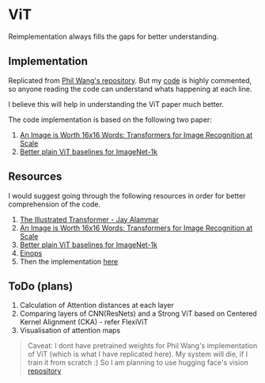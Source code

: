 # ViT
Reimplementation always fills the gaps for better understanding.

## Implementation
Replicated from [Phil Wang's repository](https://github.com/lucidrains/vit-pytorch#faq). But my [code](main.ipynb) is highly commented, so anyone reading the code can understand whats happening at each line.

I believe this will help in understanding the ViT paper much better.

The code implementation is based on the following two paper:
1. [An Image is Worth 16x16 Words: Transformers for Image Recognition at Scale](https://arxiv.org/abs/2010.11929)
2. [Better plain ViT baselines for ImageNet-1k](https://arxiv.org/abs/2205.01580)

## Resources
I would suggest going through the following resources in order for better comprehension of the code.

1. [The Illustrated Transformer - Jay Alammar](https://jalammar.github.io/illustrated-transformer/)
2. [An Image is Worth 16x16 Words: Transformers for Image Recognition at Scale](https://arxiv.org/abs/2010.11929)
3. [Better plain ViT baselines for ImageNet-1k](https://arxiv.org/abs/2205.01580)
4. [Einops](https://einops.rocks/)
5. Then the implementation [here](main.ipynb)

## ToDo (plans)
1. Calculation of Attention distances at each layer
2. Comparing layers of CNN(ResNets) and a Strong ViT based on Centered Kernel Alignment (CKA) - refer FlexiViT
3. Visualisation of attention maps

>Caveat: I dont have pretrained weights for Phil Wang's implementation of ViT (which is what I have replicated here). My system will die, if I train it from scratch :)  So I am planning to use hugging face's vision [repository](https://github.com/huggingface/pytorch-image-models)
